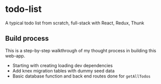 # todo-list
A typical todo list from scratch, full-stack with React, Redux, Thunk


## Build process
This is a step-by-step walkthrough of my thought process in building this web-app.

- Starting with creating loading dev dependencies
- Add knex migration tables with dummy seed data
- Basic database function and back end routes done for `getAllTodos`
